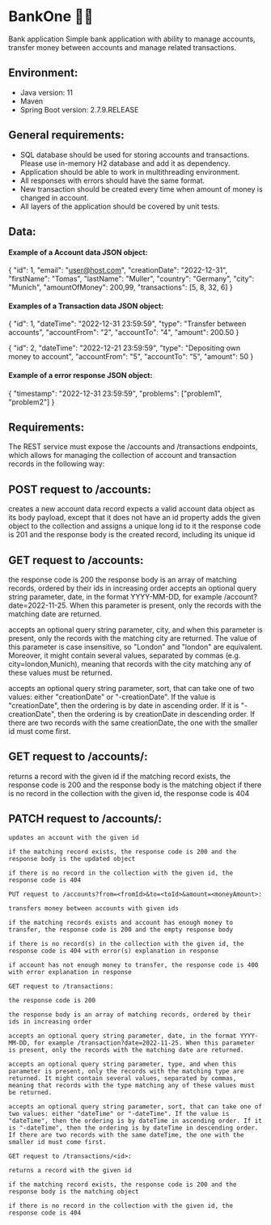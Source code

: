 # BankOne :woman_technologist:
Bank application
Simple bank application with ability to manage accounts, transfer money between accounts and manage related transactions.

## Environment:
* Java version: 11
* Maven
* Spring Boot version: 2.7.9.RELEASE

## General requirements:

* SQL database should be used for storing accounts and transactions. Please use in-memory H2 database and add it as dependency.
* Application should be able to work in multithreading environment.
* All responses with errors should have the same format.
* New transaction should be created every time when amount of money is changed in account.
* All layers of the application should be covered by unit tests.

## Data:

#### Example of a Account data JSON object:
>
{
   "id": 1,
   "email": "user@host.com",
   "creationDate": "2022-12-31",
   "firstName": "Tomas",
   "lastName": "Muller",
   "country": "Germany",
   "city": "Munich",
   "amountOfMoney": 200,99,
   "transactions": [5, 8, 32, 6]
}

#### Examples of a Transaction data JSON object:

{
   "id": 1,
   "dateTime": "2022-12-31 23:59:59",
   "type": "Transfer between accounts",
   "accountFrom": "2",
   "accountTo": "4",
   "amount": 200.50
}

{
   "id": 2,
   "dateTime": "2022-12-21 23:59:59",
   "type": "Depositing own money to account",
   "accountFrom": "5",
   "accountTo": "5",
   "amount": 50
}

#### Example of a error response JSON object:

{
   "timestamp": "2022-12-31 23:59:59",
   "problems": ["problem1", "problem2"]
}

## Requirements:

The REST service must expose the /accounts and /transactions endpoints, which allows for managing the collection of account and transaction records in the following way:

## POST request to /accounts:

creates a new account data record expects a valid account data object as its body payload, except that it does not have an id property adds the given object to the collection and assigns a unique long id to it
the response code is 201 and the response body is the created record, including its unique id

## GET request to /accounts:

the response code is 200 the response body is an array of matching records, ordered by their ids in increasing order
accepts an optional query string parameter, date, in the format YYYY-MM-DD, for example /account?date=2022-11-25. When      this parameter is present, only the records with the matching date are returned.

accepts an optional query string parameter, city, and when this parameter is present, only the records with the matching city are returned. The value of this parameter is case insensitive, so "London" and "london" are equivalent. Moreover, it might contain several values, separated by commas (e.g. city=london,Munich), meaning that records with the city matching any of these values must be returned.

accepts an optional query string parameter, sort, that can take one of two values: either "creationDate" or "-creationDate". If the value is "creationDate", then the ordering is by date in ascending order. If it is "-creationDate", then the ordering is by creationDate in descending order. If there are two records with the same creationDate, the one with the smaller id must come first.

## GET request to /accounts/<id>:

 returns a record with the given id if the matching record exists, the response code is 200 and the response body is the matching object if there is no record in the collection with the given id, the response code is 404
 
## PATCH request to /accounts/<id>:

    updates an account with the given id

    if the matching record exists, the response code is 200 and the response body is the updated object

    if there is no record in the collection with the given id, the response code is 404

    PUT request to /accounts?from=<fromId>&to=<toId>&amount=<moneyAmount>:

    transfers money between accounts with given ids

    if the matching records exists and account has enough money to transfer, the response code is 200 and the empty response body

    if there is no record(s) in the collection with the given id, the response code is 404 with error(s) explanation in response

    if account has not enough money to transfer, the response code is 400 with error explanation in response

    GET request to /transactions:

    the response code is 200

    the response body is an array of matching records, ordered by their ids in increasing order

    accepts an optional query string parameter, date, in the format YYYY-MM-DD, for example /transaction?date=2022-11-25. When this parameter is present, only the records with the matching date are returned.

    accepts an optional query string parameter, type, and when this parameter is present, only the records with the matching type are returned. It might contain several values, separated by commas, meaning that records with the type matching any of these values must be returned.

    accepts an optional query string parameter, sort, that can take one of two values: either "dateTime" or "-dateTime". If the value is "dateTime", then the ordering is by dateTime in ascending order. If it is "-dateTime", then the ordering is by dateTime in descending order. If there are two records with the same dateTime, the one with the smaller id must come first.

    GET request to /transactions/<id>:

    returns a record with the given id

    if the matching record exists, the response code is 200 and the response body is the matching object

    if there is no record in the collection with the given id, the response code is 404


